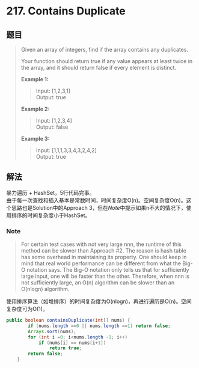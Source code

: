 # 217. Contains Duplicate

## 题目

>Given an array of integers, find if the array contains any duplicates.
>
>Your function should return true if any value appears at least twice in the array, and it should return false if every element is distinct.
>
>**Example 1:**
>
>>Input: [1,2,3,1]  
>>Output: true
>
>**Example 2:**
>
>>Input: [1,2,3,4]  
>>Output: false
>
>**Example 3:**
>
>>Input: [1,1,1,3,3,4,3,2,4,2]  
>>Output: true

## 解法

暴力遍历 + HashSet，5行代码完事。  
由于每一次查找和插入基本是常数时间，时间复杂度O(n)。空间复杂度O(n)。这个思路也是Solution中的Approach 3，但在*Note*中提示如果n不大的情况下，使用排序的时间复杂度小于HashSet。

### Note
>
>For certain test cases with not very large nnn, the runtime of this method can be slower than Approach #2. The reason is hash table has some overhead in maintaining its property. One should keep in mind that real world performance can be different from what the Big-O notation says. The Big-O notation only tells us that for sufficiently large input, one will be faster than the other. Therefore, when nnn is not sufficiently large, an O(n) algorithm can be slower than an O(nlog⁡n) algorithm.

使用排序算法（如堆排序）的时间复杂度为O(nlogn)，再进行遍历是O(n)。空间复杂度可为O(1)。

```java
public boolean containsDuplicate(int[] nums) {
        if (nums.length ==0 || nums.length ==1) return false;
        Arrays.sort(nums);
        for (int i =0; i<nums.length -1; i++)
            if (nums[i] == nums[i+1])
                return true;
        return false;
    }
```
